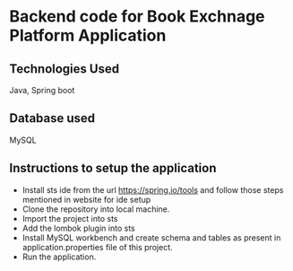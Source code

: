 # Backend code for Book Exchnage Platform Application

## Technologies Used
Java,
Spring boot

## Database used 
MySQL

## Instructions to setup the application
* Install sts ide from the url https://spring.io/tools and follow those steps mentioned in website for ide setup
* Clone the repository into local machine.
* Import the project into sts
* Add the lombok plugin into sts
* Install MySQL workbench and create schema and tables as present in application.properties file of this project.
* Run the application.
